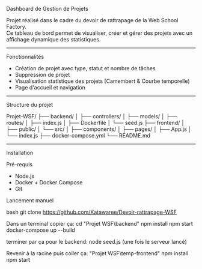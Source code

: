 Dashboard de Gestion de Projets

Projet réalisé dans le cadre du devoir de rattrapage de la Web School Factory.  
Ce tableau de bord permet de visualiser, créer et gérer des projets avec un affichage dynamique des statistiques.

---

Fonctionnalités

- Création de projet avec type, statut et nombre de tâches
- Suppression de projet
- Visualisation statistique des projets (Camembert & Courbe temporelle)
- Page d'accueil et navigation 

---

Structure du projet

Projet-WSF/
├── backend/
│ ├── controllers/
│ ├── models/
│ ├── routes/
│ ├── index.js
│ ├── Dockerfile
│ └── seed.js
├── frontend/
│ ├── public/
│ └── src/
│ ├── components/
│ ├── pages/
│ ├── App.js
│ └── index.js
├── docker-compose.yml
└── README.md

---

Installation

Pré-requis

- Node.js
- Docker + Docker Compose
- Git

Lancement manuel

bash
git clone https://github.com/Katawaree/Devoir-rattrapage-WSF

Dans un terminal copier ça: cd "Projet WSF\backend"
npm install
npm start
docker-compose up --build

terminer par ça pour le backend: node seed.js (une fois le serveur lancé)

Revenir à la racine puis coller ça: "Projet WSF\temp-frontend"
npm install
npm start